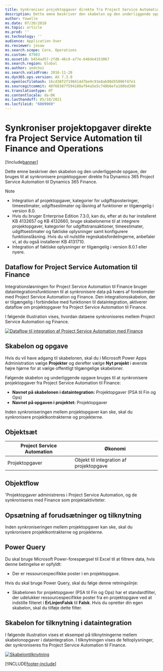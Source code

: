 ```yaml
---
title: Synkroniser projektopgaver direkte fra Project Service Automation til Finance and Operations
description: Dette emne beskriver den skabelon og den underliggende opgave, der bruges til at synkronisere projektopgaver direkte fra Microsoft Dynamics 365 Project Service Automation til Dynamics 365 Finance.
author: Yowelle
ms.date: 07/20/2018
ms.topic: article
ms.prod: ''
ms.technology: ''
audience: Application User
ms.reviewer: josaw
ms.search.scope: Core, Operations
ms.custom: 87983
ms.assetid: b454ad57-2fd6-46c9-a77e-646de4153067
ms.search.region: Global
ms.author: andchoi
ms.search.validFrom: 2016-11-28
ms.dyn365.ops.version: AX 7.3.0
ms.openlocfilehash: 16cd38f2f190414d7be9c93e8ab90d55006f47e1
ms.sourcegitcommit: 40f68387f594180af64a5e5c748b6efa188bd300
ms.translationtype: HT
ms.contentlocale: da-DK
ms.lasthandoff: 05/10/2021
ms.locfileid: "6009969"
---
```

# <a name="synchronize-project-tasks-directly-from-project-service-automation-to-finance-and-operations"></a>Synkroniser projektopgaver direkte fra Project Service Automation til Finance and Operations

[!include[banner](../includes/banner.md)]

Dette emne beskriver den skabelon og den underliggende opgave, der bruges til at synkronisere projektopgaver direkte fra Dynamics 365 Project Service Automation til Dynamics 365 Finance.

> [!NOTE]
> - Integration af projektopgaver, kategorier for udgiftsposteringer, timeestimater, udgiftsestimater og låsning af funktioner er tilgængelig i version 8.0.
> - Hvis du bruger Enterprise Edition 7.3.0, kan du, efter at du har installeret KB 4132657 og KB 4132660, bruge skabelonerne til at integrere projektopgaver, kategorier for udgiftstransaktioner, timeestimater, udgiftsestimater og faktiske oplysninger samt konfigurere funktionslåsning. Hvis du vil nulstille regnskabsfordelingerne, anbefaler vi, at du også installerer KB 4131710.
> - Integration af faktiske oplysninger er tilgængelig i version 8.0.1 eller nyere.

## <a name="data-flow-for-project-service-automation-to-finance"></a>Dataflow for Project Service Automation til Finance

Integrationsløsningen for Project Service Automation til Finance bruger dataintegrationsfunktionen til at synkronisere data på tværs af forekomster med Project Service Automation og Finance. Den integrationsskabelon, der er tilgængelig i forbindelse med funktionen til dataintegration, aktiverer dataflow om projektopgaver fra Project Service Automation til Finance.

I følgende illustration vises, hvordan dataene synkroniseres mellem Project Service Automation og Finance.

[![Dataflow til integration af Project Service Automation med Finance](./media/ProjectTasksFlow.png)](./media/ProjectTasksFlow.png)

## <a name="template-and-task"></a>Skabelon og opgave

Hvis du vil have adgang til skabelonen, skal du i Microsoft Power Apps Administration vælge **Projekter** og derefter vælge **Nyt projekt** i øverste højre hjørne for at vælge offentligt tilgængelige skabeloner.

Følgende skabelon og underliggende opgave bruges til at synkronisere projektopgaver fra Project Service Automation til Finance:

- **Navnet på skabelonen i dataintegration:** Projektopgaver (PSA til Fin og Ops)
- **Navnet på opgaven i projektet:** Projektopgaver

Inden synkroniseringen mellem projektopgaver kan ske, skal du synkronisere projektkontrakterne og projekterne.

## <a name="entity-set"></a>Objektsæt

| Project Service Automation | Økonomi                             |
|----------------------------|-------------------------------------|
| Projektopgaver              | Objekt til integration af projektopgave |

## <a name="entity-flow"></a>Objektflow

'Projektopgaver administreres i Project Service Automation, og de synkroniseres med Finance som projektaktiviteter.

## <a name="prerequisites-and-mapping-setup"></a>Opsætning af forudsætninger og tilknytning

Inden synkroniseringen mellem projektopgaver kan ske, skal du synkronisere projektkontrakterne og projekterne.

## <a name="power-query"></a>Power Query

Du skal bruge Microsoft Power-forespørgsel til Excel til at filtrere data, hvis denne betingelse er opfyldt:

- Der er ressourcespecifikke poster i en projektopgave.

Hvis du skal bruge Power Query, skal du følge denne retningslinje:

- Skabelonen for projektopgaver (PSA til Fin og Ops) har et standardfilter, der udelukker ressourcespecifikke poster fra en projektopgave ved at indstille filteret i **ErLinjenFalsk** til **Falsk**. Hvis du opretter din egen skabelon, skal du tilføje dette filter.

## <a name="template-mapping-in-data-integration"></a>Skabelon for tilknytning i dataintegration

I følgende illustration vises et eksempel på tilknytningerne mellem skabelonopgaver i dataintegration. I tilknytningen vises de feltoplysninger, der synkroniseres fra Project Service Automation til Finance.

[![Skabelontilknytning](./media/ProjectTasksMapping.png)](./media/ProjectTasksMapping.png)


[!INCLUDE[footer-include](../includes/footer-banner.md)]